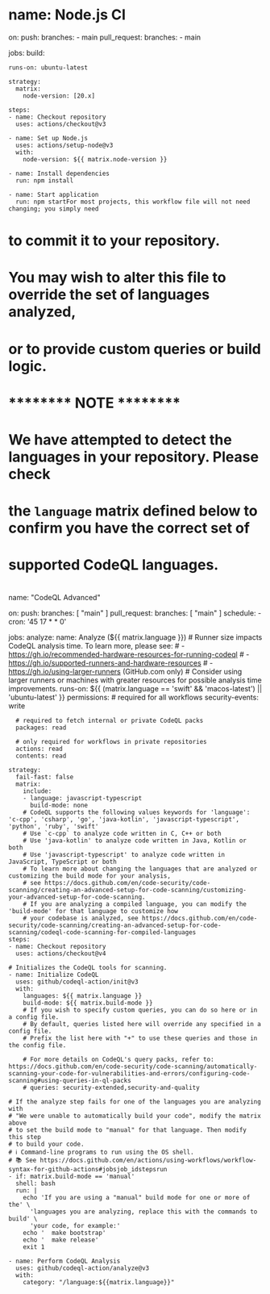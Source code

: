 # name: Node.js CI

on:
  push:
    branches:
      - main
  pull_request:
    branches:
      - main

jobs:
  build:

    runs-on: ubuntu-latest

    strategy:
      matrix:
        node-version: [20.x]

    steps:
    - name: Checkout repository
      uses: actions/checkout@v3

    - name: Set up Node.js
      uses: actions/setup-node@v3
      with:
        node-version: ${{ matrix.node-version }}

    - name: Install dependencies
      run: npm install

    - name: Start application
      run: npm startFor most projects, this workflow file will not need changing; you simply need
# to commit it to your repository.
#
# You may wish to alter this file to override the set of languages analyzed,
# or to provide custom queries or build logic.
#
# ******** NOTE ********
# We have attempted to detect the languages in your repository. Please check
# the `language` matrix defined below to confirm you have the correct set of
# supported CodeQL languages.
#
name: "CodeQL Advanced"

on:
  push:
    branches: [ "main" ]
  pull_request:
    branches: [ "main" ]
  schedule:
    - cron: '45 17 * * 0'

jobs:
  analyze:
    name: Analyze (${{ matrix.language }})
    # Runner size impacts CodeQL analysis time. To learn more, please see:
    #   - https://gh.io/recommended-hardware-resources-for-running-codeql
    #   - https://gh.io/supported-runners-and-hardware-resources
    #   - https://gh.io/using-larger-runners (GitHub.com only)
    # Consider using larger runners or machines with greater resources for possible analysis time improvements.
    runs-on: ${{ (matrix.language == 'swift' && 'macos-latest') || 'ubuntu-latest' }}
    permissions:
      # required for all workflows
      security-events: write

      # required to fetch internal or private CodeQL packs
      packages: read

      # only required for workflows in private repositories
      actions: read
      contents: read

    strategy:
      fail-fast: false
      matrix:
        include:
        - language: javascript-typescript
          build-mode: none
        # CodeQL supports the following values keywords for 'language': 'c-cpp', 'csharp', 'go', 'java-kotlin', 'javascript-typescript', 'python', 'ruby', 'swift'
        # Use `c-cpp` to analyze code written in C, C++ or both
        # Use 'java-kotlin' to analyze code written in Java, Kotlin or both
        # Use 'javascript-typescript' to analyze code written in JavaScript, TypeScript or both
        # To learn more about changing the languages that are analyzed or customizing the build mode for your analysis,
        # see https://docs.github.com/en/code-security/code-scanning/creating-an-advanced-setup-for-code-scanning/customizing-your-advanced-setup-for-code-scanning.
        # If you are analyzing a compiled language, you can modify the 'build-mode' for that language to customize how
        # your codebase is analyzed, see https://docs.github.com/en/code-security/code-scanning/creating-an-advanced-setup-for-code-scanning/codeql-code-scanning-for-compiled-languages
    steps:
    - name: Checkout repository
      uses: actions/checkout@v4

    # Initializes the CodeQL tools for scanning.
    - name: Initialize CodeQL
      uses: github/codeql-action/init@v3
      with:
        languages: ${{ matrix.language }}
        build-mode: ${{ matrix.build-mode }}
        # If you wish to specify custom queries, you can do so here or in a config file.
        # By default, queries listed here will override any specified in a config file.
        # Prefix the list here with "+" to use these queries and those in the config file.

        # For more details on CodeQL's query packs, refer to: https://docs.github.com/en/code-security/code-scanning/automatically-scanning-your-code-for-vulnerabilities-and-errors/configuring-code-scanning#using-queries-in-ql-packs
        # queries: security-extended,security-and-quality

    # If the analyze step fails for one of the languages you are analyzing with
    # "We were unable to automatically build your code", modify the matrix above
    # to set the build mode to "manual" for that language. Then modify this step
    # to build your code.
    # ℹ️ Command-line programs to run using the OS shell.
    # 📚 See https://docs.github.com/en/actions/using-workflows/workflow-syntax-for-github-actions#jobsjob_idstepsrun
    - if: matrix.build-mode == 'manual'
      shell: bash
      run: |
        echo 'If you are using a "manual" build mode for one or more of the' \
          'languages you are analyzing, replace this with the commands to build' \
          'your code, for example:'
        echo '  make bootstrap'
        echo '  make release'
        exit 1

    - name: Perform CodeQL Analysis
      uses: github/codeql-action/analyze@v3
      with:
        category: "/language:${{matrix.language}}"
